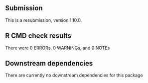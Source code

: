 ## Submission
This is a resubmission, version 1.10.0.

## R CMD check results

There were 0 ERRORs, 0 WARNINGs, and 0 NOTEs

## Downstream dependencies
There are currently no downstream dependencies for this package
